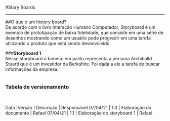 #Story Boards

-------------------------------------------------

##O que é um history board?
<br>
    De acordo com o livro Interação Humano Computador, Storyboard é um exemplo de prototipação de baixa fidelidade, que consiste em uma série de desenhos mostrando como um usuário pode progredir em uma tarefa utilizando o produto que está sendo desenvolvido. 
<br>

###**Storyboard 1**
<br>
    Nesse storyboard o boneco em palito representa a persona Archiballd Stuarti que é um investidor da Berkshire. Foi dada a ele a tarefa de buscar informações da empresa.
<br>

![]()

### Tabela de versionamento
<br>

Data     |Versão        | Descrição                    | Responsável 
07/04/21 |   1.0        | Elaboração do documento      | Rafael
07/04/21 |   1.1        | Elaboração do storyboard 1   | Rafael

